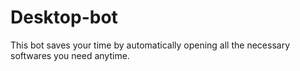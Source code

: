 # Desktop-bot
This bot saves your time by automatically opening all the necessary softwares you need anytime.

